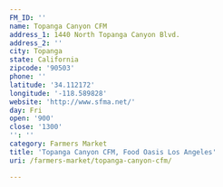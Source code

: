 ```yaml
---
FM_ID: ''
name: Topanga Canyon CFM
address_1: 1440 North Topanga Canyon Blvd.
address_2: ''
city: Topanga
state: California
zipcode: '90503'
phone: ''
latitude: '34.112172'
longitude: '-118.589828'
website: 'http://www.sfma.net/'
day: Fri
open: '900'
close: '1300'
'': ''
category: Farmers Market
title: 'Topanga Canyon CFM, Food Oasis Los Angeles'
uri: /farmers-market/topanga-canyon-cfm/

---
```

